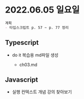 # 2022.06.05 일요일

```markdown
계획 
- 타입스크립트 p. 57 ~ p. 77 정리
```



## Typescript 

- do it 복습용 md파일 생성

  - ch03.md

    

## Javascript 
- 실행 컨텍스트 개념 강의 찾아보기

